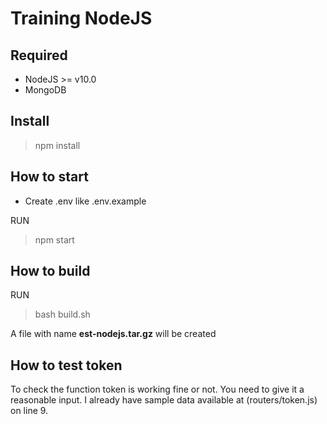 # Training NodeJS

## Required

- NodeJS >= v10.0
- MongoDB

## Install

> npm install

## How to start

- Create .env like .env.example

RUN

> npm start

## How to build

RUN

> bash build.sh

A file with name **est-nodejs.tar.gz** will be created

## How to test token
To check the function token is working fine or not. You need to give it a reasonable input. I already have sample data available at (routers/token.js) on line 9.
